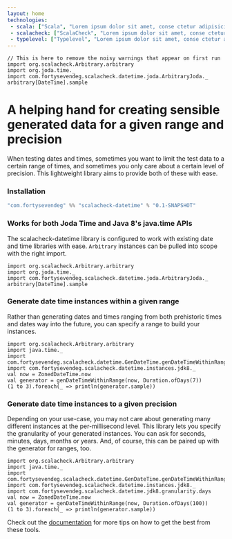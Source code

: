 ```yaml
---
layout: home
technologies:
 - scala: ["Scala", "Lorem ipsum dolor sit amet, conse ctetur adipisicing elit, sed do eiusmod tempor incididunt ut labore et dolo…"]
 - scalacheck: ["ScalaCheck", "Lorem ipsum dolor sit amet, conse ctetur adipisicing elit, sed do eiusmod tempor incididunt ut labore et dolo…"]
 - typelevel: ["Typelevel", "Lorem ipsum dolor sit amet, conse ctetur adipisicing elit, sed do eiusmod tempor incididunt ut labore et dolo…"]
---
```


```tut:invisible
// This is here to remove the noisy warnings that appear on first run
import org.scalacheck.Arbitrary.arbitrary
import org.joda.time._
import com.fortysevendeg.scalacheck.datetime.joda.ArbitraryJoda._
arbitrary[DateTime].sample
```

# A helping hand for creating sensible generated data for a given range and precision
  When testing dates and times, sometimes you want to limit the test data to a certain range of times, and sometimes you only care about a certain level of precision. This lightweight library aims to provide both of these with ease.

### Installation

```scala
"com.fortysevendeg" %% "scalacheck-datetime" % "0.1-SNAPSHOT"
```


### Works for both Joda Time and Java 8's java.time APIs
  The scalacheck-datetime library is configured to work with existing date and time libraries with ease. `Arbitrary` instances can be pulled into scope with the right import.

```tut
import org.scalacheck.Arbitrary.arbitrary
import org.joda.time._
import com.fortysevendeg.scalacheck.datetime.joda.ArbitraryJoda._
arbitrary[DateTime].sample
```


### Generate date time instances within a given range
  Rather than generating dates and times ranging from both prehistoric times and dates way into the future, you can specify a range to build your instances.

```tut
import org.scalacheck.Arbitrary.arbitrary
import java.time._
import com.fortysevendeg.scalacheck.datetime.GenDateTime.genDateTimeWithinRange
import com.fortysevendeg.scalacheck.datetime.instances.jdk8._
val now = ZonedDateTime.now
val generator = genDateTimeWithinRange(now, Duration.ofDays(7))
(1 to 3).foreach(_ => println(generator.sample))
```


### Generate date time instances to a given precision
  Depending on your use-case, you may not care about generating many different instances at the per-millisecond level. This library lets you specify the granularity of your generated instances. You can ask for seconds, minutes, days, months or years. And, of course, this can be paired up with the generator for ranges, too. 

```tut
import org.scalacheck.Arbitrary.arbitrary
import java.time._
import com.fortysevendeg.scalacheck.datetime.GenDateTime.genDateTimeWithinRange
import com.fortysevendeg.scalacheck.datetime.instances.jdk8._
import com.fortysevendeg.scalacheck.datetime.jdk8.granularity.days
val now = ZonedDateTime.now
val generator = genDateTimeWithinRange(now, Duration.ofDays(100))
(1 to 3).foreach(_ => println(generator.sample))
```

Check out the [documentation](/scalacheck-datetime/docs) for more tips on how to get the best from these tools.